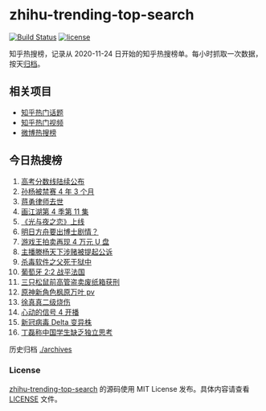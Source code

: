# zhihu-trending-top-search

[![Build Status](https://github.com/justjavac/zhihu-trending-top-search/workflows/ci/badge.svg?branch=main)](https://github.com/justjavac/zhihu-trending-top-search/actions)
[![license](https://img.shields.io/github/license/justjavac/zhihu-trending-top-search)](https://github.com/justjavac/zhihu-trending-top-search/blob/main/LICENSE)

知乎热搜榜，记录从 2020-11-24 日开始的知乎热搜榜单。每小时抓取一次数据，按天[归档](./archives)。

## 相关项目

- [知乎热门话题](https://github.com/justjavac/zhihu-trending-hot-questions)
- [知乎热门视频](https://github.com/justjavac/zhihu-trending-hot-video)
- [微博热搜榜](https://github.com/justjavac/weibo-trending-hot-search)

## 今日热搜榜

<!-- BEGIN -->
<!-- 最后更新时间 Thu Jun 24 2021 17:05:44 GMT+0800 (China Standard Time) -->

1. [高考分数线陆续公布](https://www.zhihu.com/search?q=高考分数线)
2. [孙杨被禁赛 4 年 3 个月](https://www.zhihu.com/search?q=孙杨)
3. [蒋勇律师去世](https://www.zhihu.com/search?q=蒋勇)
4. [画江湖第 4 季第 11 集](https://www.zhihu.com/search?q=画江湖之不良人)
5. [《光与夜之恋》上线](https://www.zhihu.com/search?q=光与夜之恋)
6. [明日方舟要出博士剧情？](https://www.zhihu.com/search?q=明日方舟)
7. [游戏王拍卖再现 4 万元 U 盘](https://www.zhihu.com/search?q=游戏王)
8. [主播滕杨天下涉赌被提起公诉](https://www.zhihu.com/search?q=滕杨天下)
9. [杀毒软件之父死于狱中](https://www.zhihu.com/search?q=杀毒软件之父)
10. [葡萄牙 2:2 战平法国](https://www.zhihu.com/search?q=葡萄牙队)
11. [三只松鼠前高管盗卖废纸箱获刑](https://www.zhihu.com/search?q=三只松鼠)
12. [原神新角色枫原万叶 pv](https://www.zhihu.com/search?q=原神)
13. [徐真真二级烧伤](https://www.zhihu.com/search?q=徐真真)
14. [心动的信号 4 开播](https://www.zhihu.com/search?q=心动的信号4)
15. [新冠病毒 Delta 变异株](https://www.zhihu.com/search?q=新冠病毒)
16. [丁磊称中国学生缺乏独立思考](https://www.zhihu.com/search?q=丁磊)

<!-- END -->

历史归档 [./archives](./archives)

### License

[zhihu-trending-top-search](https://github.com/justjavac/zhihu-trending-top-search)
的源码使用 MIT License 发布。具体内容请查看 [LICENSE](./LICENSE) 文件。
